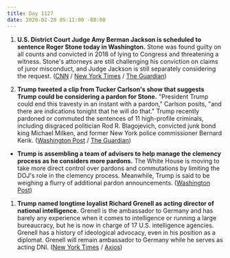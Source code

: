 ```yaml
---
title: Day 1127
date: 2020-02-20 05:11:00 -08:00
---
```


1. **U.S. District Court Judge Amy Berman Jackson is scheduled to sentence Roger Stone today in Washington.** Stone was found guilty on all counts and convicted in 2018 of lying to Congress and threatening a witness. Stone's attorneys are still challenging his conviction on claims of juror misconduct, and Judge Jackson is still separately considering the request. ([CNN](https://www.cnn.com/2020/02/20/politics/roger-stone-sentencing-hearing/index.html) / [New York Times](https://www.nytimes.com/2020/02/20/us/politics/amy-berman-jackson-roger-stone.html) / [The Guardian](https://www.theguardian.com/us-news/2020/feb/20/roger-stone-sentence-judge-refuses-new-trial-request))

2. **Trump tweeted a clip from Tucker Carlson's show that suggests Trump could be considering a pardon for Stone.** "President Trump could end this travesty in an instant with a pardon," Carlson posits, "and there are indications tonight that he will do that." Trump recently pardoned or commuted the sentences of 11 high-profile criminals, including disgraced politician Rod R. Blagojevich, convicted junk bond king Michael Milken, and former New York police commissioner Bernard Kerik. ([Washington Post](https://www.washingtonpost.com/nation/2020/02/20/trump-tweeting-tucker-carlson-segment-hints-possible-pardon-roger-stone/) / [The Guardian](https://www.theguardian.com/us-news/live/2020/feb/20/roger-stone-sentenced-democrats-debate-bloomberg-trump))

* **Trump is assembling a team of advisers to help manage the clemency process as he considers more pardons.** The White House is moving to take more direct control over pardons and commutations by limiting the DOJ's role in the clemency process. Meanwhile, Trump is said to be weighing a flurry of additional pardon announcements. ([Washington Post](https://www.washingtonpost.com/politics/white-house-assembles-team-of-advisers-to-guide-clemency-process-as-trump-considers-more-pardons/2020/02/19/752d04d2-532e-11ea-929a-64efa7482a77_story.html))

1. **Trump named longtime loyalist Richard Grenell as acting director of national intelligence.** Grenell is the ambassador to Germany and has barely any experience when it comes to intelligence or running a large bureaucracy, but he is now in charge of 17 U.S. intelligence agencies. Grenell has a history of ideological advocacy, even in his position as a diplomat. Grenell will remain ambassador to Germany while he serves as acting DNI. ([New York Times](https://www.nytimes.com/2020/02/19/us/politics/dni-national-intelligence-director-grenell.html) / [Axios](https://www.axios.com/trump-richard-grenell-acting-dni-intelligence-50282c35-d802-41ae-9ea3-efba8fbbf02d.html)) 